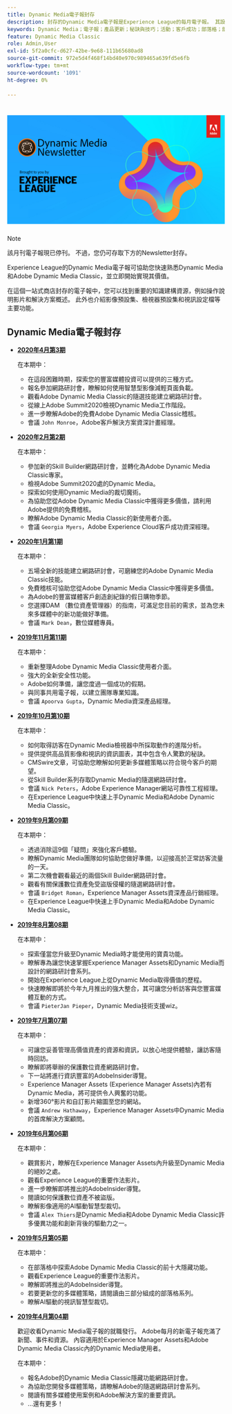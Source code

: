 ```yaml
---
title: Dynamic Media電子報封存
description: 封存的Dynamic Media電子報是Experience League的每月電子報。 其設計可協助您快速熟悉Dynamic Media和Adobe Dynamic Media Classic，並立即實現價值。 封存的電子報包含寶貴知識建構資源，這些資源可在此一站式商店電子報中取得，現已停用。 封存的電子報包括操作說明影片和解決方案概述。 此外也介紹影像預設集、檢視器預設集和視訊設定檔等主要功能。
keywords: Dynamic Media；電子報；產品更新；秘訣與技巧；活動；客戶成功；部落格；部落格；影像；影片；功能
feature: Dynamic Media Classic
role: Admin,User
exl-id: 5f2a0cfc-d627-42be-9e68-111b65680ad8
source-git-commit: 972e5d4f468f14bd40e970c989465a639fd5e6fb
workflow-type: tm+mt
source-wordcount: '1091'
ht-degree: 0%

---
```



# ![Dynamic Media電子報標誌](/help/assets/dynamic-media-newsletter-logo.png)

>[!NOTE]
>
>該月刊電子報現已停刊。 不過，您仍可存取下方的Newsletter封存。

Experience League的Dynamic Media電子報可協助您快速熟悉Dynamic Media和Adobe Dynamic Media Classic，並立即開始實現其價值。

在這個一站式商店封存的電子報中，您可以找到重要的知識建構資源，例如操作說明影片和解決方案概述。 此外也介紹影像預設集、檢視器預設集和視訊設定檔等主要功能。

<!-- microsite demo page https://experienceleague.adobe.com/tools/dynamic-media-demo/index.html -->

<!-- ## Get inspired. Stay informed.

[Sign up](https://www.adobe.com/subscription/dynamic-media-newsletter.html) to receive the Dynamic Media newsletter on a monthly basis in your inbox. -->

## Dynamic Media電子報封存

<!-- * **[May 2020, Issue 4](https://expleague.azureedge.net/assets/aem/Experience-Insider-vol.31.html)**

    In this issue:

    * What business continuity means in uncertain times.
    * Key takeaways from the first all-digital Adobe Summit.
    * Must-watch Experience Manager breakout sessions.
    * Summit customer spotlight: Under Armour.
    * Never miss an Experience Insider webinar.
    * Public sector spotlight: The urgent need for digital enrollment.
    * Look what's new in Experience Manager Innovation.
    * Build your Experience Manager skills *live* with the Adobe pros.
    * Connect with the Adobe Experience Manager Community.
    * Fast-track your Adobe expertise with Adobe Experience League. -->

* **[2020年4月第3期](https://experienceleague.adobe.com/tools/dynamic-media-demo/newsletter/Dynamic_Media_Newsletter_04_2020_April.html)**

   在本期中：

   * 在這段困難時期，探索您的豐富媒體投資可以提供的三種方式。
   * 報名參加網路研討會，瞭解如何使用智慧型影像減輕頁面負載。
   * 觀看Adobe Dynamic Media Classic的隨選技能建立網路研討會。
   * 從線上Adobe Summit2020檢視Dynamic Media工作階段。
   * 進一步瞭解Adobe的免費Adobe Dynamic Media Classic稽核。
   * 會議 `John Monroe`，Adobe客戶解決方案資深計畫經理。

* **[2020年2月第2期](https://experienceleague.adobe.com/tools/dynamic-media-demo/newsletter/Dynamic_Media_Newsletter_02_2020_Feb.html)**

   在本期中：

   * 參加新的Skill Builder網路研討會，並轉化為Adobe Dynamic Media Classic專家。
   * 檢視Adobe Summit2020處的Dynamic Media。
   * 探索如何使用Dynamic Media的裁切魔術。
   * 為協助您從Adobe Dynamic Media Classic中獲得更多價值，請利用Adobe提供的免費稽核。
   * 瞭解Adobe Dynamic Media Classic的新使用者介面。
   * 會議 `Georgia Myers`，Adobe Experience Cloud客戶成功資深經理。

* **[2020年1月第1期](https://experienceleague.adobe.com/tools/dynamic-media-demo/newsletter/Dynamic_Media_Newsletter_01_2020_Jan.html)**

   在本期中：

   * 五場全新的技能建立網路研討會，可磨練您的Adobe Dynamic Media Classic技能。
   * 免費稽核可協助您從Adobe Dynamic Media Classic中獲得更多價值。
   * 為Adobe的豐富媒體客戶創造創紀錄的假日購物季節。
   * 您選擇DAM （數位資產管理器）的指南，可滿足您目前的需求，並為您未來多媒體中的新功能做好準備。
   * 會議 `Mark Dean`，數位媒體專員。

* **[2019年11月第11期](https://experienceleague.adobe.com/tools/dynamic-media-demo/newsletter/Dynamic_Media_Newsletter_11_2019_Nov.html)**

   在本期中：

   * 重新整理Adobe Dynamic Media Classic使用者介面。
   * 強大的全新安全性功能。
   * Adobe如何準備，讓您度過一個成功的假期。
   * 與同事共用電子報，以建立團隊專業知識。
   * 會議 `Apoorva Gupta`，Dynamic Media資深產品經理。

* **[2019年10月第10期](https://experienceleague.adobe.com/tools/dynamic-media-demo/newsletter/Dynamic_Media_Newsletter_10_2019_Oct.html)**

   在本期中：

   * 如何取得訪客在Dynamic Media檢視器中所採取動作的進階分析。
   * 提供提供高品質影像和視訊的資訊圖表，其中包含令人驚歎的秘訣。
   * CMSwire文章，可協助您瞭解如何更新多媒體策略以符合現今客戶的期望。
   * 從Skill Builder系列存取Dynamic Media的隨選網路研討會。
   * 會議 `Nick Peters`，Adobe Experience Manager網站可靠性工程經理。
   * 在Experience League中快速上手Dynamic Media和Adobe Dynamic Media Classic。

* **[2019年9月第09期](https://experienceleague.adobe.com/tools/dynamic-media-demo/newsletter/Dynamic_Media_Newsletter_09_2019_Sept.html)**

   在本期中：

   * 透過消除這9個「疑問」來強化客戶體驗。
   * 瞭解Dynamic Media團隊如何協助您做好準備，以迎接高於正常訪客流量的一天。
   * 第二次機會觀看最近的兩個Skill Builder網路研討會。
   * 觀看有關保護數位資產免受盜版侵權的隨選網路研討會。
   * 會議 `Bridget Roman`，Experience Manager Assets資深產品行銷經理。
   * 在Experience League中快速上手Dynamic Media和Adobe Dynamic Media Classic。

* **[2019年8月第08期](https://experienceleague.adobe.com/tools/dynamic-media-demo/newsletter/Dynamic_Media_Newsletter_08_2019_Aug.html)**

   在本期中：

   * 探索僅當您升級至Dynamic Media時才能使用的寶貴功能。
   * 瞭解專為讓您快速掌握Experience Manager Assets和Dynamic Media而設計的網路研討會系列。
   * 開始在Experience League上從Dynamic Media取得價值的歷程。
   * 快速瞭解即將於今年九月推出的強大整合，其可讓您分析訪客與您豐富媒體互動的方式。
   * 會議 `PieterJan Pieper`，Dynamic Media技術支援wiz。

* **[2019年7月第07期](https://experienceleague.adobe.com/tools/dynamic-media-demo/newsletter/Dynamic_Media_Newsletter_07_2019_July.html)**

   在本期中：

   * 可讓您妥善管理高價值資產的資源和資訊，以放心地提供體驗，讓訪客隨時回訪。
   * 瞭解即將舉辦的保護數位資產網路研討會。
   * 下一站將進行資訊豐富的AdobeInsider導覽。
   * Experience Manager Assets (Experience Manager Assets)內若有Dynamic Media，將可提供令人興奮的功能。
   * 新增360°影片和自訂影片縮圖至您的網站。
   * 會議 `Andrew Hathaway`，Experience Manager Assets中Dynamic Media的首席解決方案顧問。

* **[2019年6月第06期](https://experienceleague.adobe.com/tools/dynamic-media-demo/newsletter/Dynamic_Media_Newsletter_06_2019_June.html)**

   在本期中：

   * 觀賞影片，瞭解在Experience Manager Assets內升級至Dynamic Media的絕妙之處。
   * 觀看Experience League的重要作法影片。
   * 進一步瞭解即將推出的AdobeInsider導覽。
   * 閱讀如何保護數位資產不被盜版。
   * 瞭解影像適用的AI驅動智慧型裁切。
   * 會議 `Alex Thiers`是Dynamic Media和Adobe Dynamic Media Classic許多優異功能和創新背後的驅動力之一。

* **[2019年5月第05期](https://experienceleague.adobe.com/tools/dynamic-media-demo/newsletter/Dynamic_Media_Newsletter_05_2019_May.html)**

   在本期中：

   * 在部落格中探索Adobe Dynamic Media Classic的前十大隱藏功能。
   * 觀看Experience League的重要作法影片。
   * 瞭解即將推出的AdobeInsider導覽。
   * 若要更新您的多媒體策略，請閱讀由三部分組成的部落格系列。
   * 瞭解AI驅動的視訊智慧型裁切。

* **[2019年4月第04期](https://experienceleague.adobe.com/tools/dynamic-media-demo/newsletter/Dynamic_Media_Newsletter_04_2019_April.html)**

   歡迎收看Dynamic Media電子報的就職發行。 Adobe每月的新電子報充滿了新聞、事件和資源。 內容適用於Experience Manager Assets和Adobe Dynamic Media Classic內的Dynamic Media使用者。

   在本期中：

   * 報名Adobe的Dynamic Media Classic隱藏功能網路研討會。
   * 為協助您開發多媒體策略，請瞭解Adobe的隨選網路研討會系列。
   * 閱讀有關多媒體使用案例和Adobe解決方案的重要資訊。
   * ...還有更多！

